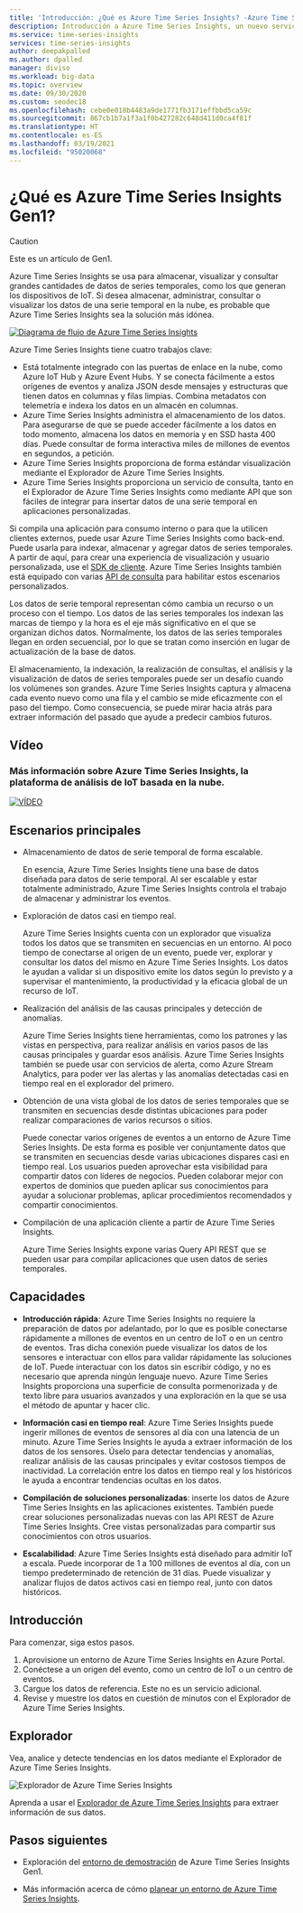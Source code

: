 ```yaml
---
title: 'Introducción: ¿Qué es Azure Time Series Insights? -Azure Time Series Insights | Microsoft Docs'
description: Introducción a Azure Time Series Insights, un nuevo servicio de análisis de datos de series temporales y soluciones de IoT
ms.service: time-series-insights
services: time-series-insights
author: deepakpalled
ms.author: dpalled
manager: diviso
ms.workload: big-data
ms.topic: overview
ms.date: 09/30/2020
ms.custom: seodec18
ms.openlocfilehash: cebe0e018b4483a9de1771fb3171effbbd5ca59c
ms.sourcegitcommit: 867cb1b7a1f3a1f0b427282c648d411d0ca4f81f
ms.translationtype: HT
ms.contentlocale: es-ES
ms.lasthandoff: 03/19/2021
ms.locfileid: "95020068"
---
```

# <a name="what-is-azure-time-series-insights-gen1"></a>¿Qué es Azure Time Series Insights Gen1?

> [!CAUTION]
> Este es un artículo de Gen1.

Azure Time Series Insights se usa para almacenar, visualizar y consultar grandes cantidades de datos de series temporales, como los que generan los dispositivos de IoT. Si desea almacenar, administrar, consultar o visualizar los datos de una serie temporal en la nube, es probable que Azure Time Series Insights sea la solución más idónea.

[![Diagrama de flujo de Azure Time Series Insights](media/overview/time-series-insights-flowchart.png)](media/overview/time-series-insights-flowchart.png#lightbox)

Azure Time Series Insights tiene cuatro trabajos clave:

- Está totalmente integrado con las puertas de enlace en la nube, como Azure IoT Hub y Azure Event Hubs. Y se conecta fácilmente a estos orígenes de eventos y analiza JSON desde mensajes y estructuras que tienen datos en columnas y filas limpias. Combina metadatos con telemetría e indexa los datos en un almacén en columnas.
- Azure Time Series Insights administra el almacenamiento de los datos. Para asegurarse de que se puede acceder fácilmente a los datos en todo momento, almacena los datos en memoria y en SSD hasta 400 días. Puede consultar de forma interactiva miles de millones de eventos en segundos, a petición.
- Azure Time Series Insights proporciona de forma estándar visualización mediante el Explorador de Azure Time Series Insights.
- Azure Time Series Insights proporciona un servicio de consulta, tanto en el Explorador de Azure Time Series Insights como mediante API que son fáciles de integrar para insertar datos de una serie temporal en aplicaciones personalizadas.

Si compila una aplicación para consumo interno o para que la utilicen clientes externos, puede usar Azure Time Series Insights como back-end. Puede usarla para indexar, almacenar y agregar datos de series temporales. A partir de aquí, para crear una experiencia de visualización y usuario personalizada, use el [SDK de cliente](https://github.com/microsoft/tsiclient/blob/master/docs/API.md). Azure Time Series Insights también está equipado con varias [API de consulta](./concepts-json-flattening-escaping-rules.md) para habilitar estos escenarios personalizados.

Los datos de serie temporal representan cómo cambia un recurso o un proceso con el tiempo. Los datos de las series temporales los indexan las marcas de tiempo y la hora es el eje más significativo en el que se organizan dichos datos. Normalmente, los datos de las series temporales llegan en orden secuencial, por lo que se tratan como inserción en lugar de actualización de la base de datos.

El almacenamiento, la indexación, la realización de consultas, el análisis y la visualización de datos de series temporales puede ser un desafío cuando los volúmenes son grandes.
Azure Time Series Insights captura y almacena cada evento nuevo como una fila y el cambio se mide eficazmente con el paso del tiempo. Como consecuencia, se puede mirar hacia atrás para extraer información del pasado que ayude a predecir cambios futuros.

## <a name="video"></a>Vídeo

### <a name="learn-more-about-azure-time-series-insights-the-cloud-based-iot-analytics-platformbr"></a>Más información sobre Azure Time Series Insights, la plataforma de análisis de IoT basada en la nube.</br>

[![VÍDEO](https://img.youtube.com/vi/GaARrFfjoss/0.jpg)](https://www.youtube.com/watch?v=GaARrFfjoss)

## <a name="primary-scenarios"></a>Escenarios principales

- Almacenamiento de datos de serie temporal de forma escalable.

   En esencia, Azure Time Series Insights tiene una base de datos diseñada para datos de serie temporal. Al ser escalable y estar totalmente administrado, Azure Time Series Insights controla el trabajo de almacenar y administrar los eventos.

- Exploración de datos casi en tiempo real.

   Azure Time Series Insights cuenta con un explorador que visualiza todos los datos que se transmiten en secuencias en un entorno. Al poco tiempo de conectarse al origen de un evento, puede ver, explorar y consultar los datos del mismo en Azure Time Series Insights. Los datos le ayudan a validar si un dispositivo emite los datos según lo previsto y a supervisar el mantenimiento, la productividad y la eficacia global de un recurso de IoT.

- Realización del análisis de las causas principales y detección de anomalías.

   Azure Time Series Insights tiene herramientas, como los patrones y las vistas en perspectiva, para realizar análisis en varios pasos de las causas principales y guardar esos análisis. Azure Time Series Insights también se puede usar con servicios de alerta, como Azure Stream Analytics, para poder ver las alertas y las anomalías detectadas casi en tiempo real en el explorador del primero.

- Obtención de una vista global de los datos de series temporales que se transmiten en secuencias desde distintas ubicaciones para poder realizar comparaciones de varios recursos o sitios.

   Puede conectar varios orígenes de eventos a un entorno de Azure Time Series Insights. De esta forma es posible ver conjuntamente datos que se transmiten en secuencias desde varias ubicaciones dispares casi en tiempo real. Los usuarios pueden aprovechar esta visibilidad para compartir datos con líderes de negocios. Pueden colaborar mejor con expertos de dominios que pueden aplicar sus conocimientos para ayudar a solucionar problemas, aplicar procedimientos recomendados y compartir conocimientos.

- Compilación de una aplicación cliente a partir de Azure Time Series Insights.

   Azure Time Series Insights expone varias Query API REST que se pueden usar para compilar aplicaciones que usen datos de series temporales.

## <a name="capabilities"></a>Capacidades

- **Introducción rápida**: Azure Time Series Insights no requiere la preparación de datos por adelantado, por lo que es posible conectarse rápidamente a millones de eventos en un centro de IoT o en un centro de eventos. Tras dicha conexión puede visualizar los datos de los sensores e interactuar con ellos para validar rápidamente las soluciones de IoT. Puede interactuar con los datos sin escribir código, y no es necesario que aprenda ningún lenguaje nuevo. Azure Time Series Insights proporciona una superficie de consulta pormenorizada y de texto libre para usuarios avanzados y una exploración en la que se usa el método de apuntar y hacer clic.

- **Información casi en tiempo real**: Azure Time Series Insights puede ingerir millones de eventos de sensores al día con una latencia de un minuto. Azure Time Series Insights le ayuda a extraer información de los datos de los sensores. Úselo para detectar tendencias y anomalías, realizar análisis de las causas principales y evitar costosos tiempos de inactividad. La correlación entre los datos en tiempo real y los históricos le ayuda a encontrar tendencias ocultas en los datos.

- **Compilación de soluciones personalizadas**: inserte los datos de Azure Time Series Insights en las aplicaciones existentes. También puede crear soluciones personalizadas nuevas con las API REST de Azure Time Series Insights. Cree vistas personalizadas para compartir sus conocimientos con otros usuarios.

- **Escalabilidad**: Azure Time Series Insights está diseñado para admitir IoT a escala. Puede incorporar de 1 a 100 millones de eventos al día, con un tiempo predeterminado de retención de 31 días. Puede visualizar y analizar flujos de datos activos casi en tiempo real, junto con datos históricos.

## <a name="get-started"></a>Introducción

Para comenzar, siga estos pasos.

1. Aprovisione un entorno de Azure Time Series Insights en Azure Portal.
1. Conéctese a un origen del evento, como un centro de IoT o un centro de eventos.
1. Cargue los datos de referencia. Este no es un servicio adicional.
1. Revise y muestre los datos en cuestión de minutos con el Explorador de Azure Time Series Insights.

## <a name="explorer"></a>Explorador

Vea, analice y detecte tendencias en los datos mediante el Explorador de Azure Time Series Insights.

![Explorador de Azure Time Series Insights](media/overview/time-series-insights-explorer-panel.png)

Aprenda a usar el [Explorador de Azure Time Series Insights](time-series-insights-explorer.md) para extraer información de sus datos.

## <a name="next-steps"></a>Pasos siguientes

- Exploración del [entorno de demostración](./time-series-quickstart.md) de Azure Time Series Insights Gen1.

- Más información acerca de cómo [planear un entorno de Azure Time Series Insights](time-series-insights-environment-planning.md).